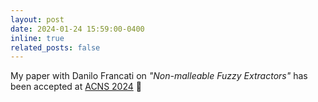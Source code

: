 ```yaml
---
layout: post
date: 2024-01-24 15:59:00-0400
inline: true
related_posts: false
---
```


My paper with Danilo Francati on *"Non-malleable Fuzzy Extractors"* has been accepted at [ACNS 2024](https://wp.nyu.edu/acns2024/) :clap:
